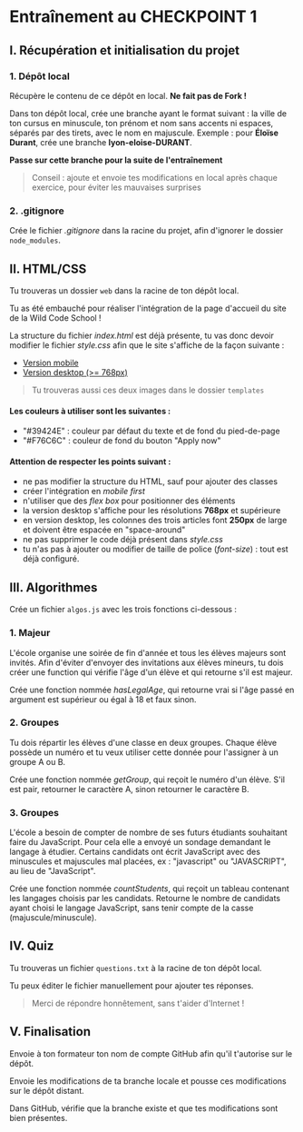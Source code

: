 # Entraînement au CHECKPOINT 1

## I. Récupération et initialisation du projet

### 1. Dépôt local

Récupère le contenu de ce dépôt en local. **Ne fait pas de Fork !**

Dans ton dépôt local, crée une branche ayant le format suivant : la ville de ton cursus en minuscule, ton prénom et nom sans accents ni espaces, séparés par des tirets, avec le nom en majuscule. Exemple : pour **Éloïse Durant**, crée une branche **lyon-eloise-DURANT**.

**Passe sur cette branche pour la suite de l'entraînement**

> Conseil : ajoute et envoie tes modifications en local après chaque exercice, pour éviter les mauvaises surprises

### 2. .gitignore

Crée le fichier _.gitignore_ dans la racine du projet, afin d'ignorer le dossier `node_modules`.

## II. HTML/CSS

Tu trouveras un dossier `web` dans la racine de ton dépôt local.

Tu as été embauché pour réaliser l'intégration de la page d'accueil du site de la Wild Code School !

La structure du fichier _index.html_ est déjà présente, tu vas donc devoir modifier le fichier _style.css_ afin que le site s'affiche de la façon suivante :

- [Version mobile](./templates/template-mobile.png)
- [Version desktop (>= 768px)](./templates/template-desktop.png)

> Tu trouveras aussi ces deux images dans le dossier `templates`

#### Les couleurs à utiliser sont les suivantes :

- "#39424E" : couleur par défaut du texte et de fond du pied-de-page
- "#F76C6C" : couleur de fond du bouton "Apply now"

#### Attention de respecter les points suivant :

- ne pas modifier la structure du HTML, sauf pour ajouter des classes
- créer l'intégration en _mobile first_
- n'utiliser que des _flex box_ pour positionner des éléments
- la version desktop s'affiche pour les résolutions **768px** et supérieure
- en version desktop, les colonnes des trois articles font **250px** de large et doivent être espacée en "space-around"
- ne pas supprimer le code déjà présent dans _style.css_
- tu n'as pas à ajouter ou modifier de taille de police (_font-size_) : tout est déjà configuré.

## III. Algorithmes

Crée un fichier `algos.js` avec les trois fonctions ci-dessous :

### 1. Majeur

L'école organise une soirée de fin d'année et tous les élèves majeurs sont invités. Afin d'éviter d'envoyer des invitations aux élèves mineurs, tu dois créer une function qui vérifie l'âge d'un élève et qui retourne s'il est majeur.

Crée une fonction nommée _hasLegalAge_, qui retourne vrai si l'âge passé en argument est supérieur ou égal à 18 et faux sinon.

### 2. Groupes

Tu dois répartir les élèves d'une classe en deux groupes. Chaque élève possède un numéro et tu veux utiliser cette donnée pour l'assigner à un groupe A ou B.

Crée une fonction nommée _getGroup_, qui reçoit le numéro d'un élève. S'il est pair, retourner le caractère A, sinon retourner le caractère B.

### 3. Groupes

L'école a besoin de compter de nombre de ses futurs étudiants souhaitant faire du JavaScript. Pour cela elle a envoyé un sondage demandant le langage à étudier. Certains candidats ont écrit JavaScript avec des minuscules et majuscules mal placées, ex : "javascript" ou "JAVASCRIPT", au lieu de "JavaScript".

Crée une fonction nommée _countStudents_, qui reçoit un tableau contenant les langages choisis par les candidats. Retourne le nombre de candidats ayant choisi le langage JavaScript, sans tenir compte de la casse (majuscule/minuscule).

## IV. Quiz

Tu trouveras un fichier `questions.txt` à la racine de ton dépôt local.

Tu peux éditer le fichier manuellement pour ajouter tes réponses.

> Merci de répondre honnêtement, sans t'aider d'Internet !

## V. Finalisation

Envoie à ton formateur ton nom de compte GitHub afin qu'il t'autorise sur le dépôt.

Envoie les modifications de ta branche locale et pousse ces modifications sur le dépôt distant.

Dans GitHub, vérifie que la branche existe et que tes modifications sont bien présentes.
